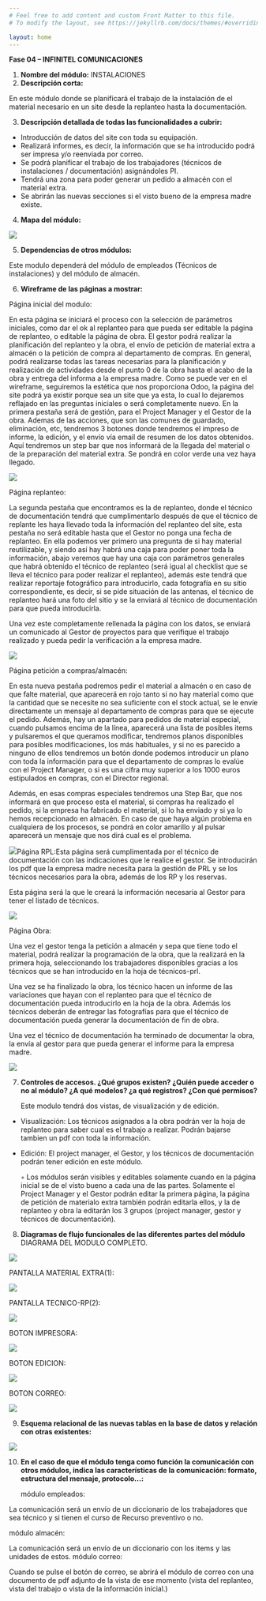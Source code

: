 ```yaml
---
# Feel free to add content and custom Front Matter to this file.
# To modify the layout, see https://jekyllrb.com/docs/themes/#overriding-theme-defaults

layout: home
---
```

﻿**Fase 04 – INFINITEL COMUNICACIONES**

1. **Nombre del módulo:** INSTALACIONES
1. **Descripción corta:** 

En este módulo donde se planificará el trabajo de la instalación de el material necesario en un site desde la replanteo hasta la documentación.

3. **Descripción detallada de todas las funcionalidades a cubrir:** 
- Introducción de datos del site con toda su equipación.
- Realizará informes, es decir, la información que se ha introducido podrá ser impresa y/o reenviada por correo.
- Se podrá planificar el trabajo de los trabajadores (técnicos de instalaciones / documentación) asignándoles PI.
- Tendrá una zona para poder generar un pedido a almacén con el material extra.
- Se abrirán las nuevas secciones si el visto bueno de la empresa madre existe.
4. **Mapa del módulo:**

![](Aspose.Words.50fa17df-01d7-4de6-8d01-d77b5ba98a71.001.png)

5. **Dependencias de otros módulos:**

Este modulo dependerá del módulo de empleados (Técnicos de instalaciones) y del módulo de almacén.

6. **Wireframe de las páginas a mostrar:**

Página inicial del modulo:

En esta página se iniciará el proceso con la selección de parámetros iniciales, como dar el ok al replanteo para que pueda ser editable la página de replanteo, o editable la página de obra. El gestor podrá realizar la planificación del replanteo y la obra, el envío de petición de material extra a almacén o la petición de compra al departamento de compras. En general, podrá realizarse todas las tareas necesarias para la planificación y realización de actividades desde el punto 0 de la obra hasta el acabo de la obra y entrega del informa a la empresa madre. Como se puede ver en el wireframe, seguiremos la estética que nos proporciona Odoo, la página del site podrá ya existir porque sea un site que ya esta, lo cual lo dejaremos reflajado en las preguntas iniciales o será completamente nuevo. En la primera pestaña será de gestión, para el Project Manager y el Gestor de la obra. Ademas de las acciones, que son las comunes de guardado, eliminación, etc, tendremos 3 botones donde tendremos el impreso de informe, la edición, y el envío vía email de resumen de los datos obtenidos. Aquí tendremos un step bar que nos informará de la llegada del material o de la preparación del material extra. Se pondrá en color verde una vez haya llegado.

![](Aspose.Words.50fa17df-01d7-4de6-8d01-d77b5ba98a71.002.png)

Página replanteo:

La segunda pestaña que encontramos es la de replanteo, donde el técnico de documentación tendrá que cumplimentarlo después de que el técnico de replante les haya llevado toda la información del replanteo del site, esta pestaña no será editable hasta que el Gestor no ponga una fecha de replanteo. En ella podemos ver primero una pregunta de si hay material reutilizable, y siendo así hay habrá una caja para poder poner toda la información, abajo veremos que hay una caja con parámetros generales que habrá obtenido el técnico de replanteo (será igual al checklist que se lleva el técnico para poder realizar el replanteo), además este tendrá que realizar reportaje fotográfico para introducirlo, cada fotografía en su sitio correspondiente, es decir, si se pide situación de las antenas, el técnico de replanteo hará una foto del sitio y se la enviará al técnico de documentación para que pueda introducirla. 

Una vez este completamente rellenada la página con los datos, se enviará un comunicado al Gestor de proyectos para que verifique el trabajo realizado y pueda pedir la verificación a la empresa madre. 

![](Aspose.Words.50fa17df-01d7-4de6-8d01-d77b5ba98a71.003.jpeg)

Página petición a compras/almacén:

En esta nueva pestaña podremos pedir el material a almacén o en caso de que falte material, que aparecerá en rojo tanto si no hay material como que la cantidad que se necesite no sea suficiente con el stock actual, se le envíe directamente un mensaje al departamento de compras para que se ejecute el pedido. Además, hay un apartado para pedidos de material especial, cuando pulsamos encima de la línea, aparecerá una lista de posibles items y pulsaremos el que queramos modificar, tendremos planos disponibles para posibles modificaciones, los más habituales, y si no es parecido a ninguno de ellos tendremos un botón donde podemos introducir un plano con toda la información para que el departamento de compras lo evalúe con el Project Manager, o si es una cifra muy superior a los 1000 euros estipulados en compras, con el Director regional.

Además, en esas compras especiales tendremos una Step Bar, que nos informará en que proceso esta el material, si compras ha realizado el pedido, si la empresa ha fabricado el material, si lo ha enviado y si ya lo hemos recepcionado en almacén. En caso de que haya algún problema en cualquiera de los procesos, se pondrá en color amarillo y al pulsar aparecerá un mensaje que nos dirá cual es el problema.

![](Aspose.Words.50fa17df-01d7-4de6-8d01-d77b5ba98a71.004.png)Página RPL:Esta página será cumplimentada por el técnico de documentación con las indicaciones que le realice el gestor. Se introducirán los pdf que la empresa madre necesita para la gestión de PRL y se los técnicos necesarios para la obra, además de los RP y los reservas.

Esta página será la que le creará la información necesaria al Gestor para tener el listado de técnicos.

![](Aspose.Words.50fa17df-01d7-4de6-8d01-d77b5ba98a71.005.png)

Página Obra:

Una vez el gestor tenga la petición a almacén y sepa que tiene todo el material, podrá realizar la programación de la obra, que la realizará en la primera hoja, seleccionando los trabajadores disponibles gracias a los técnicos que se han introducido en la hoja de técnicos-prl. 

Una vez se ha finalizado la obra, los técnico hacen un informe de las variaciones que hayan con el replanteo para que el técnico de documentación pueda introducirlo en la hoja de la obra. Además los técnicos deberán de entregar las fotografías para que el técnico de documentación pueda generar la documentación de fin de obra.

Una vez el técnico de documentación ha terminado de documentar la obra, la envía al gestor para que pueda generar el informe para la empresa madre.

![](Aspose.Words.50fa17df-01d7-4de6-8d01-d77b5ba98a71.006.jpeg)

7. **Controles de accesos. ¿Qué grupos existen? ¿Quién puede acceder o no al módulo? ¿A qué modelos? ¿a qué registros? ¿Con qué permisos?**

   Este modulo tendrá dos vistas, de visualización y de edición.

- Visualización: Los técnicos asignados a la obra podrán ver la hoja de replanteo para saber cual es el trabajo a realizar. Podrán bajarse tambien un pdf con toda la información.
- Edición: El project manager, el Gestor, y los técnicos de documentación podrán tener edición en este módulo.

  ◦ Los módulos serán visibles y editables solamente cuando en la página inicial se de el visto bueno a cada una de las partes. Solamente el Project Manager y el Gestor podrán editar la primera página, la página de petición de materialo extra también podrán editarla ellos, y la de replanteo y obra la editarán los 3 grupos (project manager, gestor y técnicos de documentación).

8. **Diagramas de flujo funcionales de las diferentes partes del módulo** DIAGRAMA DEL MODULO COMPLETO.

![](Aspose.Words.50fa17df-01d7-4de6-8d01-d77b5ba98a71.007.png)

PANTALLA MATERIAL EXTRA(1):

![](Aspose.Words.50fa17df-01d7-4de6-8d01-d77b5ba98a71.008.png)

PANTALLA TECNICO-RP(2):

![](Aspose.Words.50fa17df-01d7-4de6-8d01-d77b5ba98a71.009.png)

BOTON IMPRESORA:

![](Aspose.Words.50fa17df-01d7-4de6-8d01-d77b5ba98a71.010.png)

BOTON EDICION:

![](Aspose.Words.50fa17df-01d7-4de6-8d01-d77b5ba98a71.011.png)

BOTON CORREO:

![](Aspose.Words.50fa17df-01d7-4de6-8d01-d77b5ba98a71.012.png)

9. **Esquema relacional de las nuevas tablas en la base de datos y relación con otras existentes:**

![](Aspose.Words.50fa17df-01d7-4de6-8d01-d77b5ba98a71.013.png)

10. **En el caso de que el módulo tenga como función la comunicación con otros módulos, indica las características de la comunicación: formato, estructura del mensaje, protocolo...:**

    módulo empleados: 

La comunicación será un envío de un diccionario de los trabajadores  que sea   técnico y si tienen el curso de Recurso preventivo o no. 

módulo almacén:

La comunicación será un envío de un diccionario con los items y las unidades de estos. módulo correo:

Cuando se pulse el botón de correo, se abrirá el módulo de correo con una documento de pdf adjunto de la vista de ese momento (vista del replanteo, vista del trabajo o vista de la información inicial.)